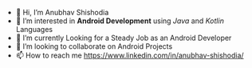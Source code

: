 - 👋 Hi, I’m Anubhav Shishodia
- 👀 I’m interested in **Android Development** using *Java* and *Kotlin* Languages
- 🌱 I’m currently Looking for a Steady Job as an Android Developer
- 💞️ I’m looking to collaborate on Android Projects
- 📫 How to reach me https://www.linkedin.com/in/anubhav-shishodia/

<!---
ShishodiaAnubhav/ShishodiaAnubhav is a ✨ special ✨ repository because its `README.md` (this file) appears on your GitHub profile.
You can click the Preview link to take a look at your changes.
--->
